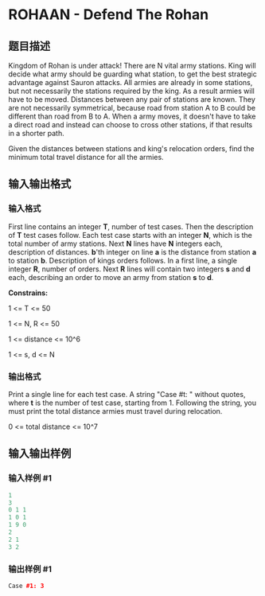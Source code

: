 # ROHAAN - Defend The Rohan

## 题目描述

Kingdom of Rohan is under attack! There are N vital army stations. King will decide what army should be guarding what station, to get the best strategic advantage against Sauron attacks. All armies are already in some stations, but not necessarily the stations required by the king. As a result armies will have to be moved. Distances between any pair of stations are known. They are not necessarily symmetrical, because road from station A to B could be different than road from B to A. When a army moves, it doesn't have to take a direct road and instead can choose to cross other stations, if that results in a shorter path.

Given the distances between stations and king's relocation orders, find the minimum total travel distance for all the armies.

## 输入输出格式

### 输入格式

First line contains an integer **T**, number of test cases. Then the description of **T** test cases follow. Each test case starts with an integer **N**, which is the total number of army stations. Next **N** lines have **N** integers each, description of distances. **b**'th integer on line **a** is the distance from station **a** to station **b**. Description of kings orders follows. In a first line, a single integer **R**, number of orders. Next **R** lines will contain two integers **s** and **d** each, describing an order to move an army from station **s** to **d**.

**Constrains:**

1 <= T <= 50

1 <= N, R <= 50

1 <= distance <= 10^6

1 <= s, d <= N

### 输出格式

Print a single line for each test case. A string "Case #t: " without quotes, where **t** is the number of test case, starting from 1. Following the string, you must print the total distance armies must travel during relocation.

0 <= total distance <= 10^7

## 输入输出样例

### 输入样例 #1

```cpp
1
3
0 1 1
1 0 1
1 9 0
2
2 1
3 2
```


### 输出样例 #1

```cpp
Case #1: 3
```


